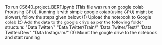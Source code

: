 To run CS640_project_BERT.ipynb (This file was run on google colab Pro(using GPU), Running it with simple google colab(using CPU) might be slower), follow the steps given below:
(1) Upload the notebook to Google colab
(2) Add the data to the google drive as per the following folder structure:
    "Data Twitter/"
    "Data Twitter/Train/"
    "Data Twitter/Test/"
    "Data Twitter/Dev/"
    "Data Instagram/"
 (3) Mount the google drive to the notebook and start running.
 
